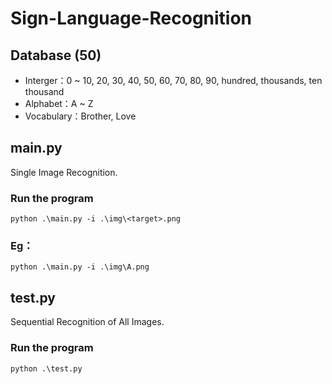 # Sign-Language-Recognition

## Database (50)

- Interger：0 ~ 10, 20, 30, 40, 50, 60, 70, 80, 90, hundred, thousands, ten thousand
- Alphabet：A ~ Z
- Vocabulary：Brother, Love

## main.py

Single Image Recognition.

### Run the program

```
python .\main.py -i .\img\<target>.png
```

### Eg：

```
python .\main.py -i .\img\A.png
```

## test.py

Sequential Recognition of All Images.

### Run the program

```
python .\test.py
```
